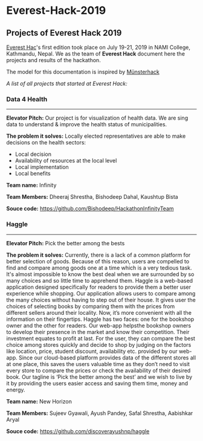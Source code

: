 # Everest-Hack-2019

## Projects of Everest Hack 2019

[Everest Hac](everest-hack.com)'s first edition took place on July 19-21, 2019 in NAMI College, Kathmandu, Nepal. We as the team of **Everest Hack** document here the projects and results of the hackathon.  

The model for this documentation is inspired by [Münsterhack](https://github.com/codeformuenster/muensterhack/blob/master/2018.md)

*A list of all projects that started at Everest Hack:*

### Data 4 Health
--------------------------------------

**Elevator Pitch:**
Our project is for visualization of health data. We are sing data to understand & improve the health status of municipalities.

**The problem it solves:**
Locally elected representatives are able to make decisions on the health sectors: 
* Local decision 
* Availability of resources at the local level
* Local implementation 
* Local benefits

**Team name:**
Infinity 

**Team Members:**
Dheeraj Shrestha, Bishodeep Dahal, Kaushtup Bista

**Souce code:**
https://github.com/Bishodeep/HackathonInfinityTeam



### Haggle
--------------------------------------

**Elevator Pitch:**
Pick the better among the bests

**The problem it solves:**
Currently, there is a lack of a common platform for better selection of goods. Because of this reason, users are compelled to find and compare among goods one at a time which is a very tedious task. It's almost impossible to know the best deal when we are surrounded by so many choices and so little time to apprehend them. Haggle is a web-based application designed specifically for readers to provide them a better user experience while shopping. Our application allows users to compare among the many choices without having to step out of their house. It gives user the choices of selecting books by comparing them with the prices from different sellers around their locality. Now, it’s more convenient with all the information on their fingertips. Haggle has two faces: one for the bookshop owner and the other for readers. Our web-app helpsthe bookshop owners to develop their presence in the market and know their competition. Their investment equates to profit at last. For the user, they can compare the best choice among stores quickly and decide to shop by judging on the factors like location, price, student discount, availability etc. provided by our web-app. Since our cloud-based platform provides data of the different stores all at one place, this saves the users valuable time as they don’t need to visit every store to compare the prices or check the availability of their desired book. Our tagline is ‘Pick the better among the best’ and we wish to live by it by providing the users easier access and saving them time, money and energy.

**Team name:**
New Horizon 

**Team Members:**
Sujeev Gyawali, Ayush Pandey, Safal Shrestha, Aabishkar Aryal

**Souce code:**
https://github.com/discoverayushnp/haggle


